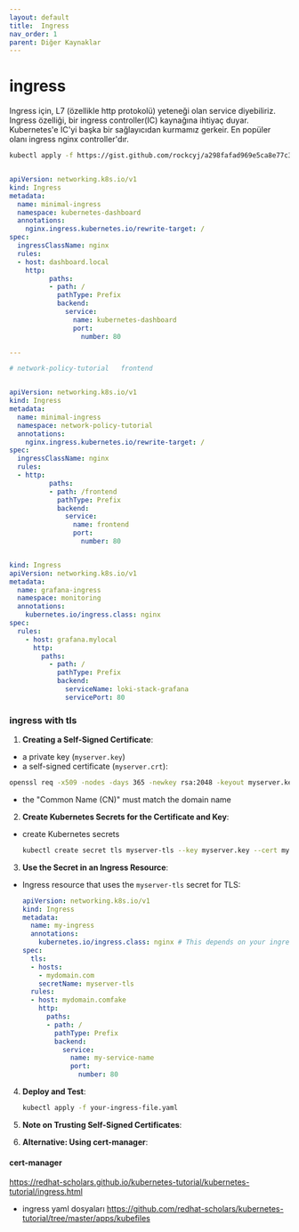 ```yaml
---
layout: default
title:  Ingress
nav_order: 1
parent: Diğer Kaynaklar
---
```


# ingress 

Ingress için, L7 (özellikle http protokolü) yeteneği olan service diyebiliriz.
Ingress özelliği, bir ingress controller(IC) kaynağına ihtiyaç duyar. Kubernetes'e IC'yi başka bir sağlayıcıdan kurmamız gerkeir. En popüler olanı ingress nginx controller'dır. 

```sh
kubectl apply -f https://gist.github.com/rockcyj/a298fafad969e5ca8e77c3e66fa815fe/raw/57254e34049c963cf83a4619b0d2fb6d5b21b24f/ingress-nginx-controller-1.yaml
```


```yaml

apiVersion: networking.k8s.io/v1
kind: Ingress
metadata:
  name: minimal-ingress
  namespace: kubernetes-dashboard
  annotations:
    nginx.ingress.kubernetes.io/rewrite-target: /
spec:
  ingressClassName: nginx
  rules:
  - host: dashboard.local
    http:
          paths:
          - path: /
            pathType: Prefix
            backend:
              service:
                name: kubernetes-dashboard
                port:
                  number: 80

---

# network-policy-tutorial   frontend


apiVersion: networking.k8s.io/v1
kind: Ingress
metadata:
  name: minimal-ingress
  namespace: network-policy-tutorial 
  annotations:
    nginx.ingress.kubernetes.io/rewrite-target: /
spec:
  ingressClassName: nginx
  rules:
  - http:
          paths:
          - path: /frontend
            pathType: Prefix
            backend:
              service:
                name: frontend
                port:
                  number: 80

```


```yaml

kind: Ingress
apiVersion: networking.k8s.io/v1
metadata:
  name: grafana-ingress
  namespace: monitoring
  annotations:
    kubernetes.io/ingress.class: nginx
spec:
  rules:
    - host: grafana.mylocal
      http:
        paths:
          - path: /
            pathType: Prefix
            backend:
              serviceName: loki-stack-grafana
              servicePort: 80
```

### ingress with tls


1. **Creating a Self-Signed Certificate**:

  * a private key (`myserver.key`)
  * a self-signed certificate (`myserver.crt`):

   ```bash
   openssl req -x509 -nodes -days 365 -newkey rsa:2048 -keyout myserver.key -out myserver.crt
   ```

* the "Common Name (CN)" must match the domain name


2. **Create Kubernetes Secrets for the Certificate and Key**:

* create Kubernetes secrets

   ```bash
   kubectl create secret tls myserver-tls --key myserver.key --cert myserver.crt
   ```

3. **Use the Secret in an Ingress Resource**:

* Ingress resource that uses the `myserver-tls` secret for TLS:

   ```yaml
   apiVersion: networking.k8s.io/v1
   kind: Ingress
   metadata:
     name: my-ingress
     annotations:
       kubernetes.io/ingress.class: nginx # This depends on your ingress controller.
   spec:
     tls:
     - hosts:
       - mydomain.com
       secretName: myserver-tls
     rules:
     - host: mydomain.comfake 
       http:
         paths:
         - path: /
           pathType: Prefix
           backend:
             service:
               name: my-service-name
               port:
                 number: 80
   ```

4. **Deploy and Test**:

   ```bash
   kubectl apply -f your-ingress-file.yaml
   ```

5. **Note on Trusting Self-Signed Certificates**:

6. **Alternative: Using cert-manager**:

#### cert-manager




https://redhat-scholars.github.io/kubernetes-tutorial/kubernetes-tutorial/ingress.html


* ingress yaml dosyaları
https://github.com/redhat-scholars/kubernetes-tutorial/tree/master/apps/kubefiles


